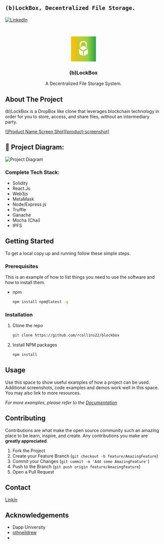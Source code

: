 ## ``` (b)LockBox, Decentralized File Storage. ```


<!-- PROJECT SHIELDS -->
<!--
*** I'm using markdown "reference style" links for readability.
*** Reference links are enclosed in brackets [ ] instead of parentheses ( ).
*** See the bottom of this document for the declaration of the reference variables
*** for contributors-url, forks-url, etc. This is an optional, concise syntax you may use.
*** https://www.markdownguide.org/basic-syntax/#reference-style-links
-->
[![LinkedIn][linkedin-shield]][linkedin-url]



<!-- PROJECT LOGO -->
<br />
<p align="center">
  <a href="https://github.com/rcollins22/blockbox">
    <img src="src/box.png" alt="Logo" width="80" height="80">
  </a>

  <h3 align="center">(b)LockBox</h3>

  <p align="center">
    A Decentralized File Storage System.
    <br />
  </p>
</p>





<!-- ABOUT THE PROJECT -->
## About The Project
(b)LockBox is a DropBox like clone that leverages blockchain technology in order for you to store, access, and share files, without an intermediary party. 

[![Product Name Screen Shot][product-screenshot]](https://example.com)

## 🔧 Project Diagram:
![Project Diagram](https://i.gyazo.com/2738ea6743a40036756b1b5714ab9fa8.png)


### Complete Tech Stack:

* Solidity
* React.Js
* Web3js
* MetaMask
* Node/Express js
* Truffle
* Ganache
* Mocha (Chai)
* IPFS 




<!-- GETTING STARTED -->
## Getting Started

To get a local copy up and running follow these simple steps.

### Prerequisites

This is an example of how to list things you need to use the software and how to install them.
* npm
  ```sh
  npm install npm@latest -g
  ```

### Installation

1. Clone the repo
   ```sh
   git clone https://github.com/rcollins22/blockbox
   ```
2. Install NPM packages
   ```sh
   npm install
   ```



<!-- USAGE EXAMPLES -->
## Usage

Use this space to show useful examples of how a project can be used. Additional screenshots, code examples and demos work well in this space. You may also link to more resources.

_For more examples, please refer to the [Documentation](https://example.com)_



<!-- CONTRIBUTING -->
## Contributing

Contributions are what make the open source community such an amazing place to be learn, inspire, and create. Any contributions you make are **greatly appreciated**.

1. Fork the Project
2. Create your Feature Branch (`git checkout -b feature/AmazingFeature`)
3. Commit your Changes (`git commit -m 'Add some AmazingFeature'`)
4. Push to the Branch (`git push origin feature/AmazingFeature`)
5. Open a Pull Request

<!-- CONTACT -->
## Contact

 [Linkin](https://www.linkedin.com/in/rashad-codes)



<!-- ACKNOWLEDGEMENTS -->
## Acknowledgements

* Dapp University
* [othneildrew](https://github.com/othneildrew)
* []()





<!-- MARKDOWN LINKS & IMAGES -->
<!-- https://www.markdownguide.org/basic-syntax/#reference-style-links -->
[contributors-shield]: https://img.shields.io/github/contributors/github_username/repo.svg?style=for-the-badge
[contributors-url]: https://github.com/github_username/repo/graphs/contributors
[forks-shield]: https://img.shields.io/github/forks/github_username/repo.svg?style=for-the-badge
[forks-url]: https://github.com/github_username/repo/network/members
[stars-shield]: https://img.shields.io/github/stars/github_username/repo.svg?style=for-the-badge
[stars-url]: https://github.com/github_username/repo/stargazers
[issues-shield]: https://img.shields.io/github/issues/github_username/repo.svg?style=for-the-badge
[issues-url]: https://github.com/github_username/repo/issues
[license-shield]: https://img.shields.io/github/license/github_username/repo.svg?style=for-the-badge
[license-url]: https://github.com/github_username/repo/blob/master/LICENSE.txt
[linkedin-shield]: https://img.shields.io/badge/-LinkedIn-black.svg?style=for-the-badge&logo=linkedin&colorB=555
[linkedin-url]: https://linkedin.com/in/rashad-codes
